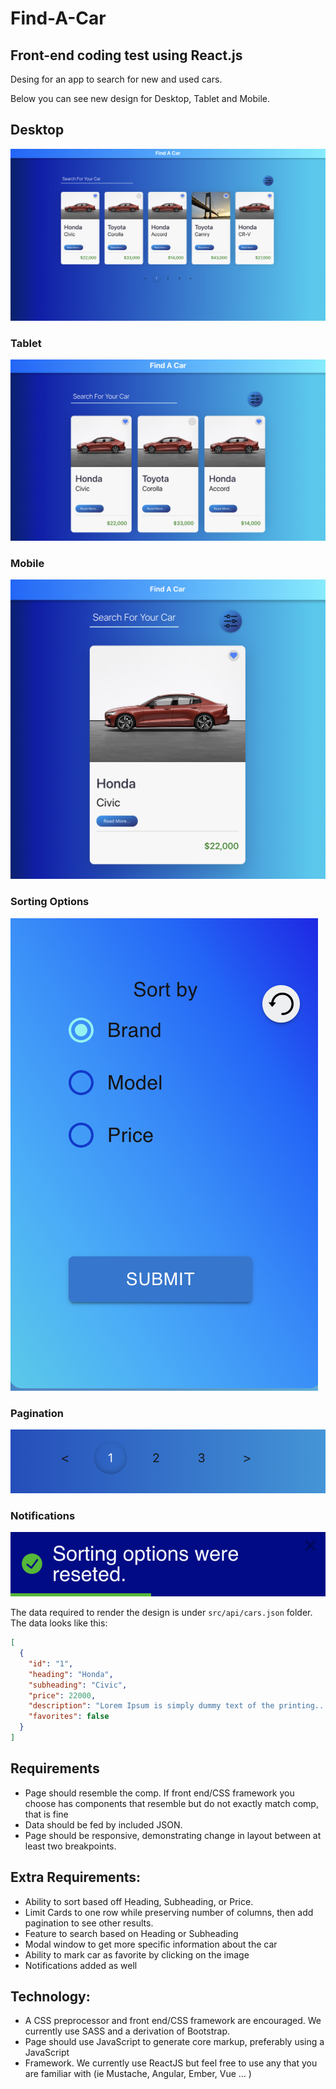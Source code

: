 # Find-A-Car

## Front-end coding test using React.js

Desing for an app to search for new and used cars.

Below you can see new design for Desktop, Tablet and Mobile.

## Desktop

![ProductListDesktop](./docs/Desktop.png)

### Tablet

![ProductListDesktop](./docs/Tablet.png)

### Mobile

![ProductListDesktop](./docs/Mobile.png)

### Sorting Options

![ProductListDesktop](./docs/SortingOptions.png)

### Pagination

![ProductListDesktop](./docs/Pagination.png)

### Notifications

![ProductListDesktop](./docs/Notifications.png)

The data required to render the design is under `src/api/cars.json` folder. The
data looks like this:

```json
[
  {
    "id": "1",
    "heading": "Honda",
    "subheading": "Civic",
    "price": 22000,
    "description": "Lorem Ipsum is simply dummy text of the printing...",
    "favorites": false
  }
]
```

## Requirements

- Page should resemble the comp. If front end/CSS framework you choose has
  components that resemble but do not exactly match comp, that is fine
- Data should be fed by included JSON.
- Page should be responsive, demonstrating change in layout between at least two
  breakpoints.

## Extra Requirements:

- Ability to sort based off Heading, Subheading, or Price.
- Limit Cards to one row while preserving number of columns, then add pagination
  to see other results.
- Feature to search based on Heading or Subheading
- Modal window to get more specific information about the car
- Ability to mark car as favorite by clicking on the image
- Notifications added as well

## Technology:

- A CSS preprocessor and front end/CSS framework are encouraged. We currently
  use SASS and a derivation of Bootstrap.
- Page should use JavaScript to generate core markup, preferably using a
  JavaScript
- Framework. We currently use ReactJS but feel free to use any that you are
  familiar with (ie Mustache, Angular, Ember, Vue … )
